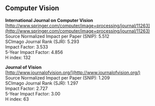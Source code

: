 Computer Vision
-----------------

**International Journal on Computer Vision**  
[http://www.springer.com/computer/image+processing/journal/11263](http://www.springer.com/computer/image+processing/journal/11263)  
Source Normalized Impact per Paper (SNIP): 5.512  
SCImago Journal Rank (SJR):  5.293  
Impact Factor:  3.533   
5-Year Impact Factor: 4.856   
H index: 132

**Journal of Vision**   
[http://www.journalofvision.org/](http://www.journalofvision.org/)  
Source Normalized Impact per Paper (SNIP): 1.209   
SCImago Journal Rank (SJR):  1.297  
Impact Factor:  2.727  
5-Year Impact Factor: 3.00  
H index: 63